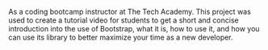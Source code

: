 As a coding bootcamp instructor at The Tech Academy. This project was used to create a tutorial video for students to get a short and concise introduction into the use of Bootstrap, what it is, how to use it, and how you can use its library to better maximize your time as a new developer. 
